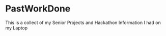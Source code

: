 # PastWorkDone
This is a collect of my Senior Projects and Hackathon Information I had on my Laptop
